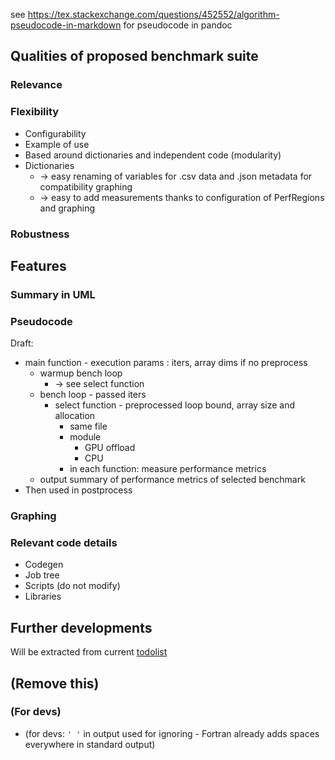 see https://tex.stackexchange.com/questions/452552/algorithm-pseudocode-in-markdown for pseudocode in pandoc

## Qualities of proposed benchmark suite
### Relevance
### Flexibility
- Configurability
- Example of use
- Based around dictionaries and independent code (modularity)
- Dictionaries
  - -> easy renaming of variables for .csv data and .json metadata for compatibility graphing
  - -> easy to add measurements thanks to configuration of PerfRegions and graphing
### Robustness

## Features
### Summary in UML
### Pseudocode
Draft:
- main function - execution params : iters, array dims if no preprocess
  - warmup bench loop
    - -> see select function
  - bench loop - passed iters
    - select function - preprocessed loop bound, array size and allocation
      - same file
      - module
        - GPU offload
        - CPU
      - in each function: measure performance metrics
  - output summary of performance metrics of selected benchmark
- Then used in postprocess
### Graphing
### Relevant code details
- Codegen
- Job tree
- Scripts (do not modify)
- Libraries

## Further developments
Will be extracted from current [todolist](04_todolist_dev.md)

## (Remove this)
### (For devs)
- (for devs: ``' '`` in output used for ignoring - Fortran already adds spaces everywhere in standard output)